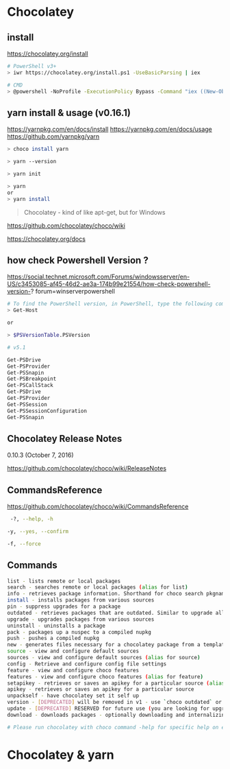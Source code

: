 # Chocolatey 

## install

https://chocolatey.org/install

```sh
# PowerShell v3+
> iwr https://chocolatey.org/install.ps1 -UseBasicParsing | iex

# CMD
> @powershell -NoProfile -ExecutionPolicy Bypass -Command "iex ((New-Object System.Net.WebClient).DownloadString('https://chocolatey.org/install.ps1'))" && SET "PATH=%PATH%;%ALLUSERSPROFILE%\chocolatey\bin"

``` 

## yarn install & usage (v0.16.1)

https://yarnpkg.com/en/docs/install
https://yarnpkg.com/en/docs/usage
https://github.com/yarnpkg/yarn

```sh
> choco install yarn

> yarn --version

> yarn init

> yarn
or
> yarn install

``` 


> Chocolatey - kind of like apt-get, but for Windows

https://github.com/chocolatey/choco/wiki

https://chocolatey.org/docs



## how check Powershell Version ?

https://social.technet.microsoft.com/Forums/windowsserver/en-US/c3453085-af45-46d2-ae3a-174b99e21554/how-check-powershell-version-?
forum=winserverpowershell

```sh
# To find the PowerShell version, in PowerShell, type the following command:
> Get-Host

or

> $PSVersionTable.PSVersion

# v5.1

Get-PSDrive
Get-PSProvider
Get-PSSnapin
Get-PSBreakpoint
Get-PSCallStack
Get-PSDrive
Get-PSProvider
Get-PSSession
Get-PSSessionConfiguration
Get-PSSnapin

``` 



##  Chocolatey Release Notes

0.10.3 (October 7, 2016)

https://github.com/chocolatey/choco/wiki/ReleaseNotes





## CommandsReference

https://github.com/chocolatey/choco/wiki/CommandsReference

```sh
 -?, --help, -h

-y, --yes, --confirm

-f, --force

``` 




## Commands

```sh
list - lists remote or local packages
search - searches remote or local packages (alias for list)
info - retrieves package information. Shorthand for choco search pkgname --exact --verbose
install - installs packages from various sources
pin - suppress upgrades for a package
outdated - retrieves packages that are outdated. Similar to upgrade all --noop
upgrade - upgrades packages from various sources
uninstall - uninstalls a package
pack - packages up a nuspec to a compiled nupkg
push - pushes a compiled nupkg
new - generates files necessary for a chocolatey package from a template
source - view and configure default sources
sources - view and configure default sources (alias for source)
config - Retrieve and configure config file settings
feature - view and configure choco features
features - view and configure choco features (alias for feature)
setapikey - retrieves or saves an apikey for a particular source (alias for apikey)
apikey - retrieves or saves an apikey for a particular source
unpackself - have chocolatey set it self up
version - [DEPRECATED] will be removed in v1 - use `choco outdated` or cup <pkg|all> -whatif instead
update - [DEPRECATED] RESERVED for future use (you are looking for upgrade, these are not the droids you are looking for)
download - downloads packages - optionally downloading and internalizing all remote resources (recompiling)

# Please run chocolatey with choco command -help for specific help on each command.

``` 

# Chocolatey & yarn